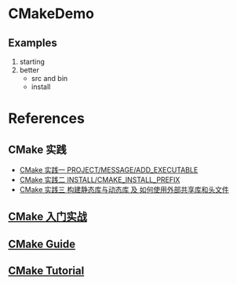# CMakeDemo

## Examples

1. starting
2. better
    - src and bin
    - install

# References

## CMake 实践

- [CMake 实践一 PROJECT/MESSAGE/ADD_EXECUTABLE](https://www.cnblogs.com/52php/p/5681745.html)
- [CMake 实践二 INSTALL/CMAKE_INSTALL_PREFIX](https://www.cnblogs.com/52php/p/5681751.html)
- [CMake 实践三 构建静态库与动态库 及 如何使用外部共享库和头文件](https://www.cnblogs.com/52php/p/5681751.html)

## [CMake 入门实战](https://www.hahack.com/codes/cmake/)

## [CMake Guide](https://cgold.readthedocs.io/en/latest/index.html)

## [CMake Tutorial](https://cmake.org/cmake/help/latest/guide/tutorial/index.html#cmake-tutorial)